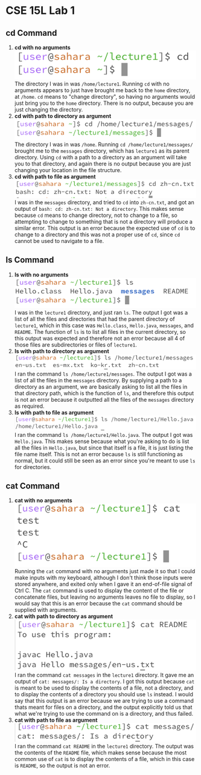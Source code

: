 # CSE 15L Lab 1

## cd Command
1. **cd with no arguments**
   <br />
   ![Image](/lab1_images/lab1_1.png)
   <br />
   The directory I was in was `/home/lecture1`. Running `cd` with no arguments appears to just have brought me back to the `home` directory, at `/home`. `cd` means to "change directory", so having no arguments would just bring you to the `home` directory. There is no output, because you are just changing the directory.
2. **cd with path to directory as argument**
   <br />
   ![Image](/lab1_2.png)
   <br />
   The directory I was in was `/home`. Running `cd /home/lecture1/messages/` brought me to the `messages` directory, which has `lecture1` as its parent directory. Using `cd` with a path to a directory as an argument will take you to that directory, and again there is no output because you are just changing your location in the file structure.
3. **cd with path to file as argument**
   <br />
   ![Image](lab1_3.png)
   <br />
   I was in the `messages` directory, and tried to `cd` into `zh-cn.txt`, and got an output of `bash: cd: zh-cn.txt: Not a directory`. This makes sense because `cd` means to change directory, not to change to a file, so attempting to change to something that is not a directory will produce a similar error. This output is an error because the expected use of `cd` is to change to a directory and this was not a proper use of `cd`, since `cd` cannot be used to navigate to a file.

## ls Command
1. **ls with no arguments**
   <br />
   ![Image](lab1_4.png)
   <br />
   I was in the `lecture1` directory, and just ran `ls`. The output I got was a list of all the files and directories that had the parent directory of `lecture1`, which in this case was `Hello.class`, `Hello.java`, `messages`, and `README`. The function of `ls` is to list all files in the current directory, so this output was expected and therefore not an error because all 4 of those files are subdirectories or files of `lecture1`.
2. **ls with path to directory as argument**
   <br />
   ![Image](lab1_5.png)
   <br />
   I ran the command `ls /home/lecture1/messages`. The output I got was a list of all the files in the `messages` directory. By supplying a path to a directory as an argument, we are basically asking to list all the files in that directory path, which is the function of `ls`, and therefore this output is not an error because it outputted all the files of the `messages` directory as required.
3. **ls with path to file as argument**
   <br />
   ![Image](lab1_6.png)
   <br />
   I ran the command `ls /home/lecture1/Hello.java`. The output I got was `Hello.java`. This makes sense because what you're asking to do is list all the files in `Hello.java`, but since that itself is a file, it is just listing the file name itself. This is not an error because `ls` is still functioning as normal, but it could still be seen as an error since you're meant to use `ls` for directories.
   
## cat Command
1. **cat with no arguments**
   <br />
   ![Image](lab1_7.png)
   <br />
   Running the `cat` command with no arguments just made it so that I could make inputs with my keyboard, although I don't think those inputs were stored anywhere, and exited only when I gave it an end-of-file signal of Ctrl C. The `cat` command is used to display the content of the file or concatenate files, but leaving no arguments leaves no file to display, so I would say that this is an error because the `cat` command should be supplied with arguments.
2. **cat with path to directory as argument**
   <br />
   ![Image](lab1_8.png)
   <br />
   I ran the command `cat messages` in the `lecture1` directory. It gave me an output of `cat: messages/: Is a directory`. I got this output because `cat` is meant to be used to display the contents of a file, not a directory, and to display the contents of a directory you should use `ls` instead. I would say that this output is an error because we are trying to use a command thats meant for files on a directory, and the output explicitly told us that what we're trying to use the command on is a directory, and thus failed.
3. **cat with path to file as argument**
   <br />
   ![Image](lab1_9.png)
   <br />
   I ran the command `cat README` in the `lecture1` directory. The output was the contents of the `README` file, which makes sense because the most common use of `cat` is to display the contents of a file, which in this case is `README`, so the output is not an error.
